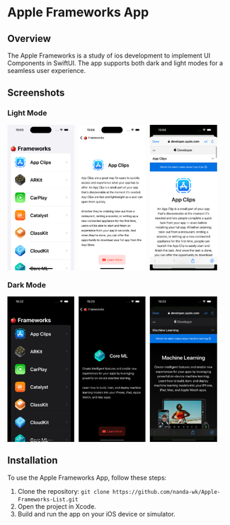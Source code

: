 # Apple Frameworks App

## Overview

The Apple Frameworks is a study of ios development to implement UI Components in SwiftUI. The app supports both dark and light modes for a seamless user experience.

## Screenshots
### Light Mode
<div style="display:flex;">
  <img title="Screenshot 1" alt="Screenshot 1" width="30%" src="Resources/Home.png" style="margin-right: 10px;">
  <img title="Screenshot 2" alt="Screenshot 2" width="30%" src="Resources/Detail.png" style="margin-right: 10px;">
  <img title="Screenshot 3" alt="Screenshot 3" width="30%" src="Resources/Safari.png" style="margin-right: 10px;">
</div>

### Dark Mode
<div style="display:flex;">
  <img title="Screenshot 1" alt="Screenshot 1" width="30%" src="Resources/Home_Dark.png" style="margin-right: 10px;">
  <img title="Screenshot 2" alt="Screenshot 2" width="30%" src="Resources/Detail_Dark.png" style="margin-right: 10px;">
  <img title="Screenshot 3" alt="Screenshot 3" width="30%" src="Resources/Safari_Dark.png" style="margin-right: 10px;">
</div>

## Installation

To use the Apple Frameworks App, follow these steps:

1. Clone the repository: `git clone https://github.com/nanda-wk/Apple-Frameworks-List.git`
2. Open the project in Xcode.
3. Build and run the app on your iOS device or simulator.